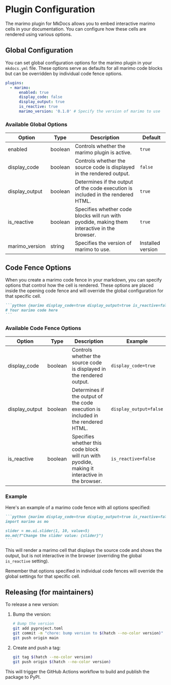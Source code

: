 # Plugin Configuration

The marimo plugin for MkDocs allows you to embed interactive marimo cells in your documentation. You can configure how these cells are rendered using various options.

## Global Configuration

You can set global configuration options for the marimo plugin in your `mkdocs.yml` file. These options serve as defaults for all marimo code blocks but can be overridden by individual code fence options.

```yaml
plugins:
  - marimo:
      enabled: true
      display_code: false
      display_output: true
      is_reactive: true
      marimo_version: '0.1.0' # Specify the version of marimo to use
```

### Available Global Options

| Option         | Type    | Description                                                                                  | Default           |
| -------------- | ------- | -------------------------------------------------------------------------------------------- | ----------------- |
| enabled        | boolean | Controls whether the marimo plugin is active.                                                | `true`            |
| display_code   | boolean | Controls whether the source code is displayed in the rendered output.                        | `false`           |
| display_output | boolean | Determines if the output of the code execution is included in the rendered HTML.             | `true`            |
| is_reactive    | boolean | Specifies whether code blocks will run with pyodide, making them interactive in the browser. | `true`            |
| marimo_version | string  | Specifies the version of marimo to use.                                                      | Installed version |

## Code Fence Options

When you create a marimo code fence in your markdown, you can specify options that control how the cell is rendered. These options are placed inside the opening code fence and will override the global configuration for that specific cell.

````markdown
```python {marimo display_code=true display_output=true is_reactive=false}
# Your marimo code here
```
````

### Available Code Fence Options

| Option         | Type    | Description                                                                                    | Example                |
| -------------- | ------- | ---------------------------------------------------------------------------------------------- | ---------------------- |
| display_code   | boolean | Controls whether the source code is displayed in the rendered output.                          | `display_code=true`    |
| display_output | boolean | Determines if the output of the code execution is included in the rendered HTML.               | `display_output=false` |
| is_reactive    | boolean | Specifies whether this code block will run with pyodide, making it interactive in the browser. | `is_reactive=false`    |

### Example

Here's an example of a marimo code fence with all options specified:

````markdown
```python {marimo display_code=true display_output=true is_reactive=false}
import marimo as mo

slider = mo.ui.slider(1, 10, value=5)
mo.md(f"Change the slider value: {slider}")
```
````

This will render a marimo cell that displays the source code and shows the output, but is not interactive in the browser (overriding the global `is_reactive` setting).

Remember that options specified in individual code fences will override the global settings for that specific cell.

## Releasing (for maintainers)

To release a new version:

1. Bump the version:

   ```bash
   # Bump the version
   git add pyproject.toml
   git commit -m "chore: bump version to $(hatch --no-color version)"
   git push origin main
   ```

2. Create and push a tag:

   ```bash
   git tag $(hatch --no-color version)
   git push origin $(hatch --no-color version)
   ```

This will trigger the GitHub Actions workflow to build and publish the package to PyPI.
